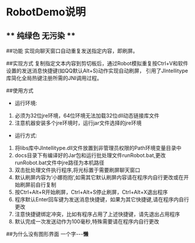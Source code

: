 # RobotDemo说明

** 纯绿色 无污染 **
----------


##功能
实现向聊天窗口自动重复发送指定内容，即刷屏。

##实现方式
复制指定文本内容到剪切板后，通过Robot模拟重复按Ctrl+V和软件设置的发送消息快捷键(如QQ默认Alt+S)动作实现自动刷屏，
引用了JIntellitype库简化全局热键注册所需的JNI调用过程。

##使用方式
* 运行环境:

1. 必须为32位jre环境，64位环境无法加载32位dll动态链接库文件
2. 注意机器安装多个jre环境时，运行jar文件选择的jre环境

* 运行方式:

1. 将libs库中JIntellitype.dll文件放置到非管理员权限的Path环境变量目录中
2. docs目录下有编译好的Jar包和运行批处理文件runRobot.bat,更改runRobot.bat文件中jre路径为本机路径
3. 双击批处理文件执行程序,将光标置于需要刷屏聊天窗口
4. 默认刷屏内容为‘小娜抱抱’,如需其它默认刷屏内容请在程序内自行更改或在开始刷屏前自行复制
5. 按Ctrl+Alt+R开始刷屏，Ctrl+Alt+S停止刷屏，Ctrl+Alt+X退出程序
6. 程序默认Enter回车键为发送消息快捷键，如果为其它快捷键,请在程序内自行更改
7. 注意快捷键绑定冲突，比如有程序占用了上述快捷键，请先退出占用程序
8. 默认完成一次发送动作为100毫秒,特殊需要请在程序内自行更改

##为什么没有图形界面
一个字---**懒**